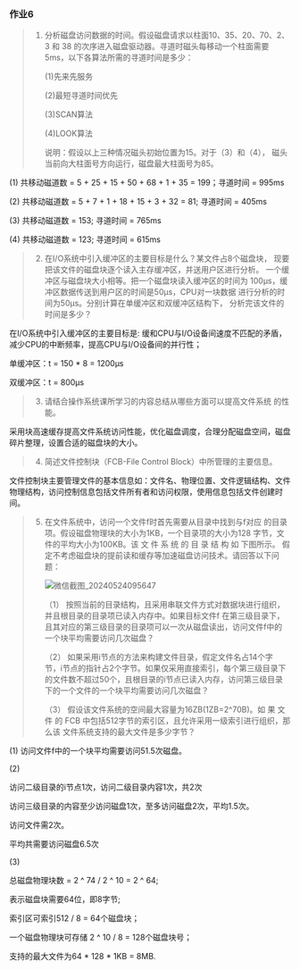 ### 作业6

> 1. 分析磁盘访问数据的时间。假设磁盘请求以柱面10、35、20、70、2、 3 和 38 的次序进入磁盘驱动器。寻道时磁头每移动一个柱面需要 5ms，以下各算法所需的寻道时间是多少：  
>
>    (1)先来先服务  
>
>    (2)最短寻道时间优先  
>
>    (3)SCAN算法  
>
>    (4)LOOK算法  
>
>    说明：假设以上三种情况磁头初始位置为15。对于（3）和（4）， 磁头 当前向大柱面号方向运行，磁盘最大柱面号为85。

(1) 共移动磁道数 = 5 + 25 + 15 + 50 + 68 + 1 + 35 = 199；寻道时间 = 995ms

(2) 共移动磁道数 = 5 + 7 + 1 + 18 + 15 + 3 + 32 = 81; 寻道时间 = 405ms

(3) 共移动磁道数 = 153; 寻道时间 = 765ms

(4) 共移动磁道数 = 123; 寻道时间 = 615ms



> 2. 在I/O系统中引入缓冲区的主要目标是什么？某文件占8个磁盘块， 现要把该文件的磁盘块逐个读入主存缓冲区，并送用户区进行分析。 一个缓冲区与磁盘块大小相等。把一个磁盘块读入缓冲区的时间为 100μs，缓冲区数据传送到用户区的时间是50μs，CPU对一块数据 进行分析的时间为50μs。分别计算在单缓冲区和双缓冲区结构下， 分析完该文件的时间是多少？

在I/O系统中引入缓冲区的主要目标是: 缓和CPU与I/O设备间速度不匹配的矛盾，减少CPU的中断频率，提高CPU与I/O设备间的并行性；

单缓冲区：t = 150 * 8 = 1200μs

双缓冲区：t = 800μs



> 3. 请结合操作系统课所学习的内容总结从哪些方面可以提高文件系统 的性能。

采用块高速缓存提高文件系统访问性能，优化磁盘调度，合理分配磁盘空间，磁盘碎片整理，设置合适的磁盘块的大小。



> 4. 简述文件控制块（FCB-File Control Block）中所管理的主要信息。

文件控制块主要管理文件的基本信息如：文件名、物理位置、文件逻辑结构、文件物理结构，访问控制信息包括文件所有者和访问权限，使用信息包括文件创建时间。



> 5. 在文件系统中，访问一个文件f时首先需要从目录中找到与f对应 的目录项。假设磁盘物理块的大小为1KB，一个目录项的大小为128 字节，文件的平均大小为100KB。该 文 件 系 统 的 目 录 结 构 如 下图所示。 假定不考虑磁盘块的提前读和缓存等加速磁盘访问技术。请回答以下问题：
>
>    ![微信截图_20240524095647](D:%5CDesktop%5C%E7%85%A7%E7%89%87%5CPictures%5C%E6%93%8D%E4%BD%9C%E7%B3%BB%E7%BB%9F%5C%E4%BD%9C%E4%B8%9A6%5C%E5%BE%AE%E4%BF%A1%E6%88%AA%E5%9B%BE_20240524095647.png)
>
>    （1） 按照当前的目录结构，且采用串联文件方式对数据块进行组织， 并且根目录的目录项已读入内存中。如果目标文件f 在第三级目录下， 且其对应的第三级目录的目录项可以一次从磁盘读出，访问文件f中的 一个块平均需要访问几次磁盘？
>
>    （2） 如果采用i节点的方法来构建文件目录，假定文件名占14个字 节，i节点的指针占2个字节。如果仅采用直接索引，每个第三级目录下的文件数不超过50个，且根目录的i节点已读入内存，访问第三级目录下的一个文件的一个块平均需要访问几次磁盘？ 
>
>    （3） 假设该文件系统的空间最大容量为16ZB(1ZB=2^70B)。如 果 文 件 的 FCB 中包括512字节的索引区，且允许采用一级索引进行组织，那么该 文件系统支持的最大文件是多少字节？

(1) 访问文件f中的一个块平均需要访问51.5次磁盘。

(2) 

访问二级目录的i节点1次，访问二级目录内容1次，共2次

访问三级目录的内容至少访问磁盘1次，至多访问磁盘2次，平均1.5次。

访问文件需2次。

平均共需要访问磁盘6.5次

(3) 

总磁盘物理块数 = 2 ^ 74 / 2 ^ 10 = 2 ^ 64;

表示磁盘块需要64位，即8字节;

索引区可索引512 / 8 = 64个磁盘块；

一个磁盘物理块可存储 2 ^ 10 / 8 = 128个磁盘块号；

支持的最大文件为64 * 128 * 1KB = 8MB.


